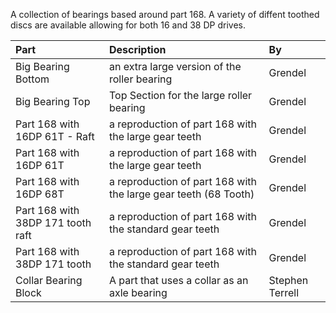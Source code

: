 A collection of bearings based around part 168.  A variety of diffent
toothed discs are available allowing for both 16 and 38 DP drives.

Part | Description | By
:--- | :--- | :---
Big Bearing Bottom | an extra large version of the roller bearing | Grendel
Big Bearing Top | Top Section for the large roller bearing | Grendel
Part 168 with 16DP 61T - Raft | a reproduction of part 168 with the large gear teeth | Grendel
Part 168 with 16DP 61T | a reproduction of part 168 with the large gear teeth | Grendel
Part 168 with 16DP 68T | a reproduction of part 168 with the large gear teeth (68 Tooth) | Grendel
Part 168 with 38DP 171 tooth raft | a reproduction of part 168 with the standard gear teeth | Grendel
Part 168 with 38DP 171 tooth | a reproduction of part 168 with the standard gear teeth | Grendel
Collar Bearing Block | A part that uses a collar as an axle bearing | Stephen Terrell
